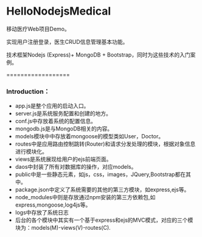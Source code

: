 HelloNodejsMedical
==================

移动医疗Web项目Demo。

实现用户注册登录，医生CRUD信息管理基本功能。

技术框架Nodejs (Express)+ MongoDB + Bootstrap，同时为这些技术的入门案例。

==================
### Introduction：
* app.js是整个应用的启动入口。
* server.js是系统服务配置和创建的地方。
* conf.js中存放着系统的配置信息。
* mongodb.js是与MongoDB相关的内容。
* models模块中中存放着mongoose的模型类如User，Doctor。
* routes中是应用路由控制跳转(Router)和请求分发处理的模块，根据对象信息进行模块化。
* views是系统展现给用户的ejs前端页面。
* daos中封装了所有对数据库的操作，对应models。
* public中是一些静态元素，如js，css，images，JQuery,Bootstrap都在其中。
* package.json中定义了系统需要的其他的第三方模块，如express,ejs等。
* node_modules中则是存放通过npm安装的第三方依赖包,如express,mongoose,log4js等。
* logs中存放了系统日志
* 后台的各个模块中其实有一个基于express和ejs的MVC模式，对应的三个模块为：models(M)-views(V)-routes(C).
